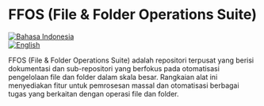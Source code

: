 # FFOS (File & Folder Operations Suite)

[![Bahasa Indonesia](https://img.shields.io/badge/lang-Indonesia-red)](README.id.md)  
[![English](https://img.shields.io/badge/lang-English-blue)](README.md)

FFOS (File & Folder Operations Suite) adalah repositori terpusat yang berisi dokumentasi dan sub-repositori yang berfokus pada otomatisasi pengelolaan file dan folder dalam skala besar. Rangkaian alat ini menyediakan fitur untuk pemrosesan massal dan otomatisasi berbagai tugas yang berkaitan dengan operasi file dan folder.
